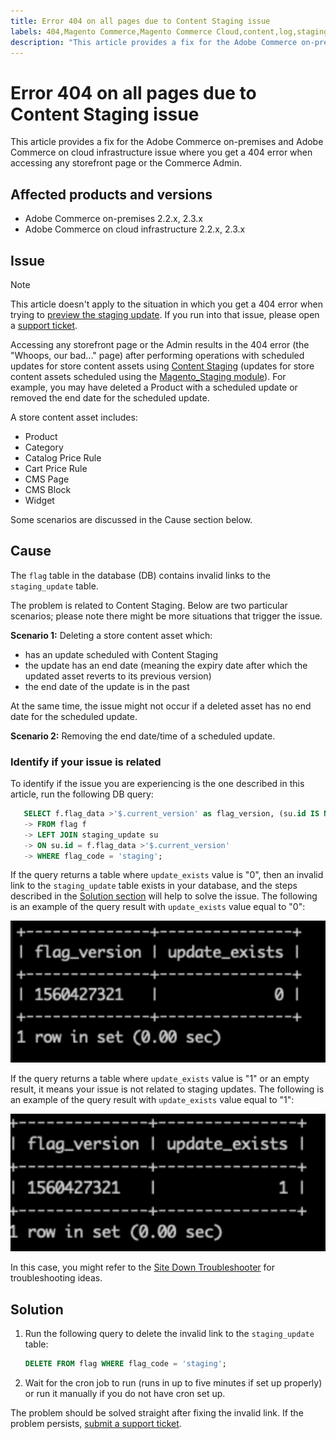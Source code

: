 ```yaml
---
title: Error 404 on all pages due to Content Staging issue
labels: 404,Magento Commerce,Magento Commerce Cloud,content,log,staging,troubleshooting,Adobe Commerce,cloud infrastructure,on-premises,2.2,2.3
description: "This article provides a fix for the Adobe Commerce on-premises and Adobe Commerce on cloud infrastructure issue where you get a 404 error when accessing any storefront page or the Commerce Admin."
---
```


# Error 404 on all pages due to Content Staging issue

This article provides a fix for the Adobe Commerce on-premises and Adobe Commerce on cloud infrastructure issue where you get a 404 error when accessing any storefront page or the Commerce Admin.

## Affected products and versions

* Adobe Commerce on-premises 2.2.x, 2.3.x
* Adobe Commerce on cloud infrastructure 2.2.x, 2.3.x

## Issue

>[!NOTE]
>
>This article doesn't apply to the situation in which you get a 404 error when trying to [preview the staging update](https://docs.magento.com/user-guide/cms/content-staging-scheduled-update.html#preview-the-scheduled-change). If you run into that issue, please open a [support ticket](https://support.magento.com/hc/en-us/articles/360000913794#submit-ticket).

Accessing any storefront page or the Admin results in the 404 error (the "Whoops, our bad..." page) after performing operations with scheduled updates for store content assets using [Content Staging](http://docs.magento.com/m2/ee/user_guide/cms/content-staging.html) (updates for store content assets scheduled using the [Magento\_Staging module](http://devdocs.magento.com/guides/v2.2/mrg/ee/Staging.html)). For example, you may have deleted a Product with a scheduled update or removed the end date for the scheduled update.

A store content asset includes:

* Product
* Category
* Catalog Price Rule
* Cart Price Rule
* CMS Page
* CMS Block
* Widget

Some scenarios are discussed in the Cause section below.

## Cause

The `flag` table in the database (DB) contains invalid links to the `staging_update` table.

The problem is related to Content Staging. Below are two particular scenarios; please note there might be more situations that trigger the issue.

 **Scenario 1:** Deleting a store content asset which:

* has an update scheduled with Content Staging
* the update has an end date (meaning the expiry date after which the updated asset reverts to its previous version)
* the end date of the update is in the past

At the same time, the issue might not occur if a deleted asset has no end date for the scheduled update.

 **Scenario 2:** Removing the end date/time of a scheduled update.

### Identify if your issue is related

To identify if the issue you are experiencing is the one described in this article, run the following DB query:

```sql
   SELECT f.flag_data >'$.current_version' as flag_version, (su.id IS NOT NULL) as update_exists
   -> FROM flag f
   -> LEFT JOIN staging_update su
   -> ON su.id = f.flag_data >'$.current_version'
   -> WHERE flag_code = 'staging';
```

If the query returns a table where `update_exists` value is "0", then an invalid link to the `staging_update` table exists in your database, and the steps described in the [Solution section](#solution) will help to solve the issue. The following is an example of the query result with `update_exists` value equal to "0":

![update_exists_0.png](assets/update_exists_0.png)

If the query returns a table where `update_exists` value is "1" or an empty result, it means your issue is not related to staging updates. The following is an example of the query result with `update_exists` value equal to "1":

![updates_exist_1.png](assets/updates_exist_1.png)

In this case, you might refer to the [Site Down Troubleshooter](https://support.magento.com/hc/en-us/articles/360029351531) for troubleshooting ideas.

## Solution

1. Run the following query to delete the invalid link to the `staging_update` table:
   ```sql
   DELETE FROM flag WHERE flag_code = 'staging';
   ```
1. Wait for the cron job to run (runs in up to five minutes if set up properly) or run it manually if you do not have cron set up.

The problem should be solved straight after fixing the invalid link. If the problem persists, [submit a support ticket](https://support.magento.com/hc/en-us/articles/360000913794#submit-ticket).